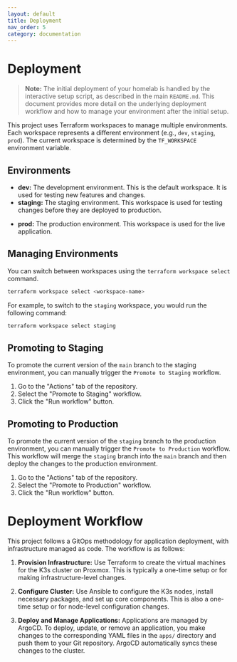```yaml
---
layout: default
title: Deployment
nav_order: 5
category: documentation
---
```


# Deployment

> **Note:** The initial deployment of your homelab is handled by the interactive setup script, as described in the main `README.md`. This document provides more detail on the underlying deployment workflow and how to manage your environment after the initial setup.

This project uses Terraform workspaces to manage multiple environments. Each workspace represents a different environment (e.g., `dev`, `staging`, `prod`). The current workspace is determined by the `TF_WORKSPACE` environment variable.

## Environments

  * **dev:** The development environment. This is the default workspace. It is used for testing new features and changes.
  * **staging:** The staging environment. This workspace is used for testing changes before they are deployed to production.
  - **prod:** The production environment. This workspace is used for the live application.

## Managing Environments

You can switch between workspaces using the `terraform workspace select` command.

```bash
terraform workspace select <workspace-name>
```

For example, to switch to the `staging` workspace, you would run the following command:

```bash
terraform workspace select staging
```

## Promoting to Staging

To promote the current version of the `main` branch to the staging environment, you can manually trigger the `Promote to Staging` workflow.

1.  Go to the "Actions" tab of the repository.
2.  Select the "Promote to Staging" workflow.
3.  Click the "Run workflow" button.

## Promoting to Production

To promote the current version of the `staging` branch to the production environment, you can manually trigger the `Promote to Production` workflow. This workflow will merge the `staging` branch into the `main` branch and then deploy the changes to the production environment.

1.  Go to the "Actions" tab of the repository.
2.  Select the "Promote to Production" workflow.
3.  Click the "Run workflow" button.

# Deployment Workflow

This project follows a GitOps methodology for application deployment, with infrastructure managed as code. The workflow is as follows:

1.  **Provision Infrastructure:** Use Terraform to create the virtual machines for the K3s cluster on Proxmox. This is typically a one-time setup or for making infrastructure-level changes.

2.  **Configure Cluster:** Use Ansible to configure the K3s nodes, install necessary packages, and set up core components. This is also a one-time setup or for node-level configuration changes.

3.  **Deploy and Manage Applications:** Applications are managed by ArgoCD. To deploy, update, or remove an application, you make changes to the corresponding YAML files in the `apps/` directory and push them to your Git repository. ArgoCD automatically syncs these changes to the cluster.

